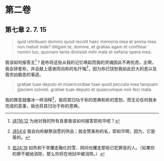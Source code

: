 # 第二卷
## 第七章 2. 7. 15

> quid retribuam domino quod recolit haec memoria mea et anima mea non metuit inde? diligam te, domine, et gratias agam et confitear nomini tuo, quoniam tanta dimisisti mihi mala et nefaria opera mea.

我该如何报答主[^1]？是祢将这些从我的记忆唤起而我的灵魂因此不再忧虑。主啊，我会钟爱祢，并会献上感谢而向祢的名忏悔[^2]，因为祢已饶恕我如此巨大的恶以及我穷凶极恶的事迹。

[^1]: [诗116:12](https://biblehub.com/psalms/116-12.htm) 为祂对我的所有良善我该如何报答耶和华呢？

[^2]: [诗54:6](https://biblehub.com/psalms/54-6.htm) 我会向祢献祭自愿的供品；我会赞美祢的名，耶和华啊，因为，它是善的。

> gratiae tuae deputo et misericordiae tuae quod peccata mea tanquam glaciem solvisti. gratiae tuae deputo et quaecumque non feci mala.

我的罪恶就像冰一样消释[^3]，我将其归功于祢的恩典和祢的宽恕。而无论任何我未完成的恶事，我也将其归功于祢的恩典。

[^3]: [伯24:19](https://biblehub.com/job/24-19.htm) 如热和干旱攫走融化的雪，阴间也攫走那些已犯罪恶的人。（如果你的罪不被祂消除，那么你将在地狱中被消除。）